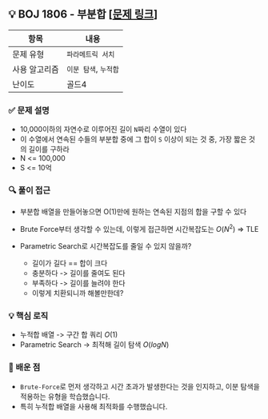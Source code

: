 ## 💡 BOJ 1806 - 부분합 [[문제 링크](https://www.acmicpc.net/problem/1806)]

| 항목 | 내용 |
|------|------|
| 문제 유형 | `파라메트릭 서치` |
| 사용 알고리즘 | `이분 탐색`, `누적합` |
| 난이도 | 골드4 |

### ✅ 문제 설명
- 10,000이하의 자연수로 이루어진 길이 `N`짜리 수열이 있다
- 이 수열에서 연속된 수들의 부분합 중에 그 합이 `S` 이상이 되는 것 중, 가장 짧은 것의 길이를 구하라
- N <= 100,000
- S <= 10억

### 🔍 풀이 접근
- 부분합 배열을 만들어놓으면 O(1)만에 원하는 연속된 지점의 합을 구할 수 있다

- Brute Force부터 생각할 수 있는데, 이렇게 접근하면 시간복잡도는 $O(N^2)$ => TLE

- Parametric Search로 시간복잡도를 줄일 수 있지 않을까?
    - 길이가 길다 == 합이 크다
    - 충분하다 -> 길이를 줄여도 된다
    - 부족하다 -> 길이를 늘려야 한다
    - 이렇게 치환되니까 해볼만한데?

### 💡 핵심 로직
- 누적합 배열 -> 구간 합 쿼리 $O(1)$
- Parametric Search -> 최적해 길이 탐색 $O(logN)$

### 📌 배운 점
- `Brute-Force`로 먼저 생각하고 시간 초과가 발생한다는 것을 인지하고, 이분 탐색을 적용하는 유형을 학습했습니다.
- 특히 누적합 배열을 사용해 최적화를 수행했습니다.